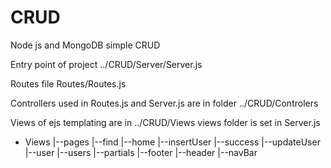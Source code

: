 # CRUD
Node js and MongoDB simple CRUD

Entry point of project ../CRUD/Server/Server.js

Routes file Routes/Routes.js

Controllers used in Routes.js and Server.js are in folder ../CRUD/Controlers

Views of ejs templating are in ../CRUD/Views
views folder is set in Server.js

+ Views
|--pages
  |--find
  |--home
  |--insertUser
  |--success
  |--updateUser
  |--user
  |--users
|--partials
  |--footer
  |--header
  |--navBar